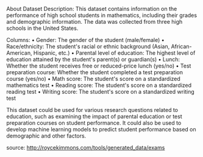 About Dataset
Description: This dataset contains information on the performance of high school students in mathematics, including their grades and demographic information. The data was collected from three high schools in the United States.

Columns:
• Gender: The gender of the student (male/female)
• Race/ethnicity: The student's racial or ethnic background (Asian, African-American, Hispanic, etc.)
• Parental level of education: The highest level of education attained by the student's parent(s) or guardian(s)
• Lunch: Whether the student receives free or reduced-price lunch (yes/no)
• Test preparation course: Whether the student completed a test preparation course (yes/no)
• Math score: The student's score on a standardized mathematics test
• Reading score: The student's score on a standardized reading test
• Writing score: The student's score on a standardized writing test

This dataset could be used for various research questions related to education, such as examining the impact of parental education or test preparation courses on student performance. It could also be used to develop machine learning models to predict student performance based on demographic and other factors.

source: http://roycekimmons.com/tools/generated_data/exams
